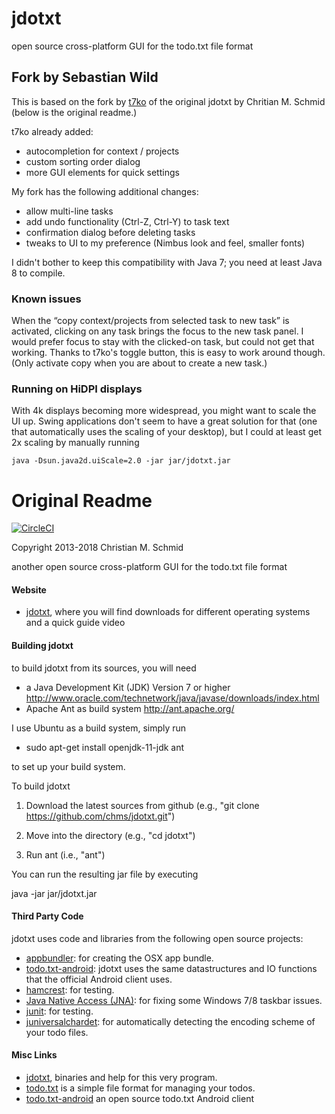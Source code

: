 # jdotxt

open source cross-platform GUI for the todo.txt file format

## Fork by Sebastian Wild

This is based on the fork by [t7ko](https://github.com/t7ko/jdotxt)
of the original jdotxt by Chritian M. Schmid (below is the original readme.)



t7ko already added:

 * autocompletion for context / projects
 * custom sorting order dialog
 * more GUI elements for quick settings


My fork has the following additional changes:

 * allow multi-line tasks
 * add undo functionality (Ctrl-Z, Ctrl-Y) to task text
 * confirmation dialog before deleting tasks
 * tweaks to UI to my preference (Nimbus look and feel, smaller fonts)

I didn't bother to keep this compatibility with Java 7; you need at least Java 8 to compile.

### Known issues

When the “copy context/projects from selected task to new task” is activated, 
clicking on any task brings the focus to the new task panel.
I would prefer focus to stay with the clicked-on task, but could not get that working.
Thanks to t7ko's toggle button, this is easy to work around though.
(Only activate copy when you are about to create a new task.)

### Running on HiDPI displays

With 4k displays becoming more widespread, you might want to scale the UI up.
Swing applications don't seem to have a great solution for that (one that automatically 
uses the scaling of your desktop), 
but I could at least get 2x scaling by manually running

    java -Dsun.java2d.uiScale=2.0 -jar jar/jdotxt.jar

# Original Readme

[![CircleCI](https://circleci.com/gh/nicdnb/jdotxt/tree/master.svg?style=svg)](https://circleci.com/gh/nicdnb/jdotxt/tree/master)

Copyright 2013-2018 Christian M. Schmid

another open source cross-platform GUI for the todo.txt file format

#### Website

- [jdotxt](http://jdotxt.chschmid.com/), where you will find downloads for different operating systems and a quick guide video

#### Building jdotxt

to build jdotxt from its sources, you will need
- a Java Development Kit (JDK) Version 7 or higher http://www.oracle.com/technetwork/java/javase/downloads/index.html
- Apache Ant as build system http://ant.apache.org/

I use Ubuntu as a build system, simply run

- sudo apt-get install openjdk-11-jdk ant

to set up your build system.

To build jdotxt

1. Download the latest sources from github (e.g., "git clone https://github.com/chms/jdotxt.git")

2. Move into the directory (e.g., "cd jdotxt")

3. Run ant (i.e., "ant")

You can run the resulting jar file by executing

java -jar jar/jdotxt.jar

#### Third Party Code

jdotxt uses code and libraries from the following open source projects:

- [appbundler](https://java.net/projects/appbundler): for creating the OSX app bundle.
- [todo.txt-android](https://github.com/ginatrapani/todo.txt-android): jdotxt uses the same datastructures and IO functions that the official Android client uses.
- [hamcrest](http://hamcrest.org/): for testing.
- [Java Native Access (JNA)](https://github.com/twall/jna#readme): for fixing some Windows 7/8 taskbar issues.
- [junit](http://junit.org/): for testing.
- [juniversalchardet](http://code.google.com/p/juniversalchardet/): for automatically detecting the encoding scheme of your todo files.

#### Misc Links

- [jdotxt](http://jdotxt.chschmid.com/), binaries and help for this very program.
- [todo.txt](http://todotxt.com/) is a simple file format for managing your todos.
- [todo.txt-android](https://github.com/ginatrapani/todo.txt-android) an open source todo.txt Android client
